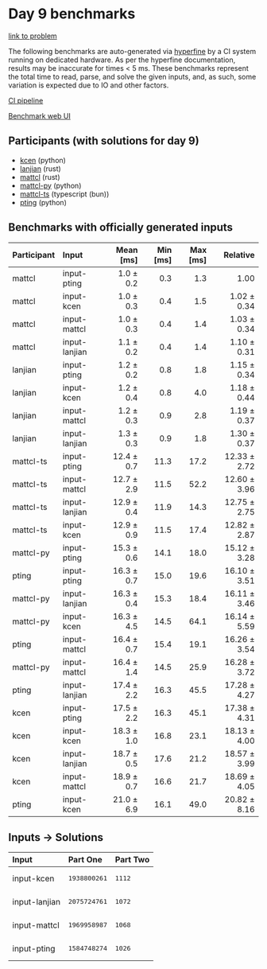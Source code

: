 # Day 9 benchmarks

[link to problem](https://adventofcode.com/2023/day/9)

The following benchmarks are auto-generated via
[hyperfine](https://github.com/sharkdp/hyperfine) by a CI system running on
dedicated hardware. As per the hyperfine documentation, results may be
inaccurate for times < 5 ms. These benchmarks represent the total time to read,
parse, and solve the given inputs, and, as such, some variation is expected due
to IO and other factors.

[CI pipeline](http://ci.papercode.net:8080/teams/main/pipelines/aoc2023)

[Benchmark web UI](https://aoc.ancalagon.black)


## Participants (with solutions for day 9)

- [kcen](https://github.com/kcen/aoc2023) (python)
- [lanjian](https://github.com/lanjian/aoc-2023) (rust)
- [mattcl](https://github.com/mattcl/aoc2023) (rust)
- [mattcl-py](https://github.com/mattcl/aoc2023-py) (python)
- [mattcl-ts](https://github.com/mattcl/aoc2023-js) (typescript (bun))
- [pting](https://github.com/pting/aoc2023) (python)


## Benchmarks with officially generated inputs

| Participant | Input | Mean [ms] | Min [ms] | Max [ms] | Relative |
|:---|:---|---:|---:|---:|---:|
| mattcl | input-pting | 1.0 ± 0.2 | 0.3 | 1.3 | 1.00 |
| mattcl | input-kcen | 1.0 ± 0.3 | 0.4 | 1.5 | 1.02 ± 0.34 |
| mattcl | input-mattcl | 1.0 ± 0.3 | 0.4 | 1.4 | 1.03 ± 0.34 |
| mattcl | input-lanjian | 1.1 ± 0.2 | 0.4 | 1.4 | 1.10 ± 0.31 |
| lanjian | input-pting | 1.2 ± 0.2 | 0.8 | 1.8 | 1.15 ± 0.34 |
| lanjian | input-kcen | 1.2 ± 0.4 | 0.8 | 4.0 | 1.18 ± 0.44 |
| lanjian | input-mattcl | 1.2 ± 0.3 | 0.9 | 2.8 | 1.19 ± 0.37 |
| lanjian | input-lanjian | 1.3 ± 0.3 | 0.9 | 1.8 | 1.30 ± 0.37 |
| mattcl-ts | input-pting | 12.4 ± 0.7 | 11.3 | 17.2 | 12.33 ± 2.72 |
| mattcl-ts | input-mattcl | 12.7 ± 2.9 | 11.5 | 52.2 | 12.60 ± 3.96 |
| mattcl-ts | input-lanjian | 12.9 ± 0.4 | 11.9 | 14.3 | 12.75 ± 2.75 |
| mattcl-ts | input-kcen | 12.9 ± 0.9 | 11.5 | 17.4 | 12.82 ± 2.87 |
| mattcl-py | input-pting | 15.3 ± 0.6 | 14.1 | 18.0 | 15.12 ± 3.28 |
| pting | input-pting | 16.3 ± 0.7 | 15.0 | 19.6 | 16.10 ± 3.51 |
| mattcl-py | input-lanjian | 16.3 ± 0.4 | 15.3 | 18.4 | 16.11 ± 3.46 |
| mattcl-py | input-kcen | 16.3 ± 4.5 | 14.5 | 64.1 | 16.14 ± 5.59 |
| pting | input-mattcl | 16.4 ± 0.7 | 15.4 | 19.1 | 16.26 ± 3.54 |
| mattcl-py | input-mattcl | 16.4 ± 1.4 | 14.5 | 25.9 | 16.28 ± 3.72 |
| pting | input-lanjian | 17.4 ± 2.2 | 16.3 | 45.5 | 17.28 ± 4.27 |
| kcen | input-pting | 17.5 ± 2.2 | 16.3 | 45.1 | 17.38 ± 4.31 |
| kcen | input-kcen | 18.3 ± 1.0 | 16.8 | 23.1 | 18.13 ± 4.00 |
| kcen | input-lanjian | 18.7 ± 0.5 | 17.6 | 21.2 | 18.57 ± 3.99 |
| kcen | input-mattcl | 18.9 ± 0.7 | 16.6 | 21.7 | 18.69 ± 4.05 |
| pting | input-kcen | 21.0 ± 6.9 | 16.1 | 49.0 | 20.82 ± 8.16 |


## Inputs -> Solutions

| Input | Part One | Part Two |
|:---|:---|:---|
|input-kcen|<pre>1938800261</pre>|<pre>1112</pre>|
|input-lanjian|<pre>2075724761</pre>|<pre>1072</pre>|
|input-mattcl|<pre>1969958987</pre>|<pre>1068</pre>|
|input-pting|<pre>1584748274</pre>|<pre>1026</pre>|